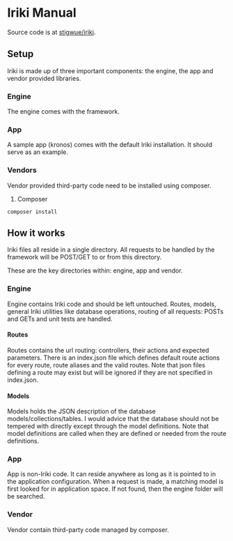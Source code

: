 # Iriki Manual

Source code is at [stigwue/iriki](https://github.com/stigwue/iriki).

## Setup

Iriki is made up of three important components: the engine, the app and vendor provided libraries.

### Engine

The engine comes with the framework.

### App

A sample app (kronos) comes with the default Iriki installation. It should serve as an example.

### Vendors

Vendor provided third-party code need to be installed using composer.

1. Composer
```
composer install
```

## How it works

Iriki files all reside in a single directory. All requests to be handled by the framework will be POST/GET to or from this directory.

These are the key directories within: engine, app and vendor.

### Engine

Engine contains Iriki code and should be left untouched. Routes, models, general Iriki utilities like database operations, routing of all requests: POSTs and GETs and unit tests are handled.

#### Routes

Routes contains the url routing: controllers, their actions and expected parameters. There is an index.json file which defines default route actions for every route, route aliases and the valid routes. Note that json files defining a route may exist but will be ignored if they are not specified in index.json.

#### Models

Models holds the JSON description of the database models/collections/tables. I would advice that the database should not be tempered with directly except through the model definitions. Note that model definitions are called when they are defined or needed from the route definitions.

### App

App is non-Iriki code. It can reside anywhere as long as it is pointed to in the application configuration. When a request is made, a matching model is first looked for in application space. If not found, then the engine folder will be searched.

### Vendor

Vendor contain third-party code managed by composer.